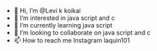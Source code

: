 - 👋 Hi, I’m @Levi k koikai 
- 👀 I’m interested in java script and c
- 🌱 I’m currently learning java script
- 💞️ I’m looking to collaborate on java script and c
- 📫 How to reach me Instagram laquin101

<!---
Laqcod/Laqcod is a ✨ special ✨ repository because its `README.md` (this file) appears on your GitHub profile.
You can click the Preview link to take a look at your changes.
--->
